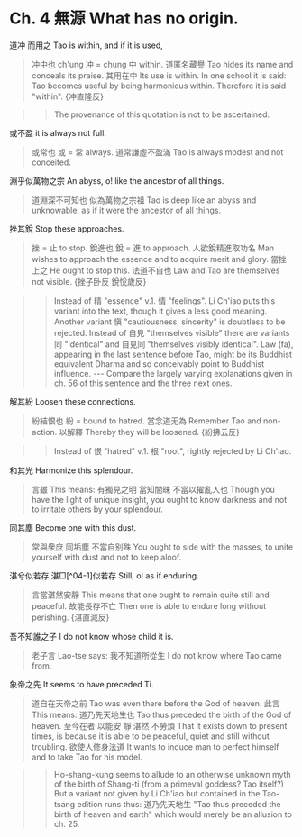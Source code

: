 # Ch. 4 無源 What has no origin.

道冲
而用之
Tao is within,
and if it is used,

> 冲中也
ch'ung 冲 = chung 中 within.
道匿名藏譽
Tao hides its name and conceals its praise.
其用在中
Its use is within.
In one school it is said:
Tao becomes useful by being harmonious within.
Therefore it is said "within".
{冲直隆反}

>> The provenance of this quotation is not to be ascertained.

或不盈
it is always not full.

> 或常也
或 = 常 always.
道常謙虛不盈滿
Tao is always modest and not conceited.

淵乎似萬物之宗
An abyss, o! like the ancestor of all things.

> 道淵深不可知也
似為萬物之宗祖
Tao is deep like an abyss and unknowable,
as if it were the ancestor of all things.

挫其銳
Stop these approaches.

> 挫 = 止 to stop.
銳進也
銳 = 進 to approach.
人欲銳精進取功名
Man wishes to approach the essence and to acquire merit and glory.
當挫上之
He ought to stop this.
法道不自也
Law and Tao are themselves not visible.
{挫子卧反
銳恱歲反}

>> Instead of 精 "essence" v.1. 情 "feelings".
Li Ch'iao puts this variant into the text,
though it gives a less good meaning.
Another variant 愼 "cautiousness, sincerity" is doubtless to be rejected.
Instead of 自見 "themselves visible"
there are variants 同 "identical"
and 自見同 "themselves visibly identical".
Law (fa), appearing in the last sentence before Tao,
might be its Buddhist equivalent Dharma
and so conceivably point to Buddhist influence.
--- Compare the largely varying explanations
given in ch. 56 of this sentence and the three next ones.

解其紛
Loosen these connections.

> 紛結恨也
紛 = bound to hatred.
當念道无為
Remember Tao and non-action.
以解釋
Thereby they will be loosened.
{紛拂云反}

>> Instead of 恨 "hatred" v.1. 根 "root", rightly rejected by Li Ch'iao.

和其光
Harmonize this splendour.

> 言雖
This means:
有獨見之明
當知闇昧
不當以擢亂人也
Though you have the light of unique insight,
you ought to know darkness
and not to irritate others by your splendour.

同其塵
Become one with this dust.

> 常與衆庻
同垢塵
不當自别殊
You ought to side with the masses,
to unite yourself with dust
and not to keep aloof.

湛兮似若存
湛□[^04-1]似若存
Still, o! as if enduring.

> 言當湛然安靜
This means that one ought to remain quite still and peaceful.
故能長存不亡
Then one is able to endure long without perishing.
{湛直減反}

吾不知誰之子
I do not know whose child it is.

> 老子言
Lao-tse says:
我不知道所從生
I do not know where Tao came from.

象帝之先
It seems to have preceded Ti.

> 道自在天帝之前
Tao was even there before the God of heaven.
此言
This means:
道乃先天地生也
Tao thus preceded the birth of the God of heaven.
至今在者
以能安
靜
湛然
不勞煩
That it exists down to present times,
is because it is able to be peaceful,
quiet
and still
without troubling.
欲使人修身法道
It wants to induce man to perfect himself and to take Tao for his model.

>> Ho-shang-kung seems to allude to
an otherwise unknown myth of the birth of Shang-ti
(from a primeval goddess? Tao itself?)
But a variant not given by Li Ch'iao
but contained in the Tao-tsang edition runs thus:
道乃先天地生
"Tao thus preceded the birth of heaven and earth"
which would merely be an allusion to ch. 25.
